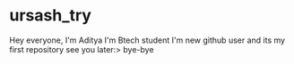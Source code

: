 # ursash_try
Hey everyone,
I'm Aditya 
I'm Btech student 
I'm new github user and its my first repository
see you later:>
bye-bye